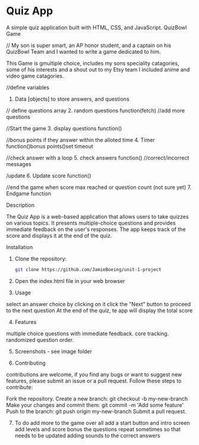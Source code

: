# Quiz App

A simple quiz application built with HTML, CSS, and JavaScript.
QuizBowl Game

// My son is super smart, an AP honor student, and a captain on his QuizBowl Team 
and I wanted to write a game dedicated to him. 


This Game is gmultiple choice, includes my sons speciality catagories, some of his interests 
and a shout out to my Etsy team I included anime and video game catagories.

//define variables
1. Data [objects] to store answers, and questions

// define questions array
2. random questions function(fetch)
//add more questions 

//Start the game
3. display questions function()

//bonus points if they answer within the alloted time
4. Timer function()bonus points()set timeout

//check answer with a loop 
5. check answers function()
//correct/incorrect messages

/update
6. Update score function()

//end the game when score max reached or question count (not sure yet)
7. Endgame function



Description

The Quiz App is a web-based application that allows users to take quizzes on various topics. It presents multiple-choice questions and provides immediate feedback on the user's responses. The app keeps track of the score and displays it at the end of the quiz.

Installation

1. Clone the repository:

   ```bash
   git clone https://github.com/JamieBoeing/unit-1-project

2. Open the index.html file in your web browser

3. Usage

select an answer choice by clicking on it
click the "Next" button to proceed to the next question
At the end of the quiz, te app will display the total score

4. Features

multiple choice questions with immediate feedback.
core tracking.
randomized question order.

5. Screenshots - see image folder 



6. Contributing

contributions are welcome, if you find any bugs or want to suggest new features, please submit an issue or a pull request.
Follow these steps to contribute:

Fork the repository.
Create a new branch: git checkout -b my-new-branch
Make your changes and commit them: git commit -m 'Add some feature'
Push to the branch: git push origin my-new-branch
Submit a pull request.


7. To do
add more to the game over all 
add a start button and intro screen
add levels and score bonus
the questions repeat sometimes so that needs to be updated
adding sounds to the correct answers
